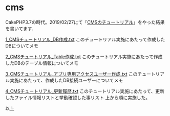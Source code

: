 # cms
CakePHP3.7の時代。2019/02/27にて「[CMSのチュートリアル](https://book.cakephp.org/3.0/ja/tutorials-and-examples.html)」をやった結果を書いてます.

[1_CMSチュートリアル_DB作成.txt](/hanamizukimemo/1_CMSチュートリアル_DB作成.txt)
このチュートリアル実施にあたって作成したDBについてメモ

[2_CMSチュートリアル_Table作成.txt](/hanamizukimemo/2_CMSチュートリアル_Table作成.txt)
このチュートリアル実施にあたって作成したDBのテーブル情報についてメモ

[3_CMSチュートリアル_アプリ専用アクセスユーザー作成.txt](/hanamizukimemo/3_CMSチュートリアル_アプリ専用アクセスユーザー作成.txt)
このチュートリアル実施にあたって、作成したDB接続ユーザーについてメモ

[4_CMSチュートリアル_更新履歴.txt](/hanamizukimemo/4_CMSチュートリアル_更新履歴.txt)
このチュートリアル実施にあたって、更新したファイル情報リストと挙動確認した事リスト
上から順に実施した。

以上

